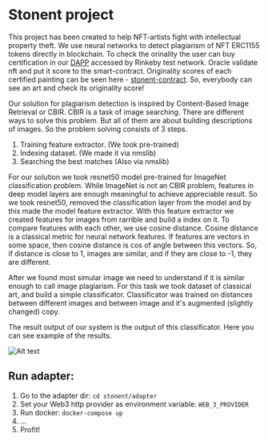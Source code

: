 # Stonent project

This project has been created to help NFT-artists fight with intellectual property theft.
We use neural networks to detect plagiarism of NFT ERC1155 tokens directly in blockchain.
To check the orinality the user can buy certification in our [DAPP](http://stonent.us-east-2.elasticbeanstalk.com/) accessed by Rinkeby test network. Oracle validate nft and put it score to the smart-contract.
Originality scores of each certified painting сan be seen here - [stonent-contract](https://rinkeby.etherscan.io/tx/0x1d3e80be8475b53fcef3a71e65d3a24e14fae47f4dd32e1079cb666585ec358b).
So, everybody can see an art and check its originality score!

Our solution for plagiarism detection is inspired by Content-Based Image Retrieval or CBIR.
 CBIR is a task of image searching. There are different ways to solve this problem.
  But all of them are about building descriptions of images. So the problem solving consists of 3 steps.
1. Training feature extractor. (We took pre-trained)
2. Indexing dataset. (We made it via nmslib)
3. Searching the best matches (Also via nmslib)

For our solution we took resnet50 model pre-trained for ImageNet classification problem.
 While ImageNet is not an CBIR problem, features in deep model layers are enough meaningful to achieve appreciable result.
 So we took resnet50, removed the classification layer from the model and by this made the model feature extractor.
 With this feature extractor we created features for images from rarrible and build a index on it.
 To compare features with each other, we use cosine distance. Cosine distance is a classical metric for neural network features.
 If features are vectors in some space, then cosine distance is cos of angle between this vectors.
  So, if distance is close to 1, images are similar, and if they are close to -1, they are different.
 
After we found most simular image we need to understand if it is similar enough to call image plagiarism. 
 For this task we took dataset of classical art, and build a simple classificator.
  Classificator was trained on distances between different images and between image and it's augmented (slightly changed) copy.

The result output of our system is the output of this classificator. Here you can see example of the results. 


![Alt text](images/output_examples.png?raw=true "Title")


## Run adapter:
1. Go to the adapter dir: `cd stonent/adapter`
2. Set your Web3 http provider as environment variable: `WEB_3_PROVIDER`
3. Run docker: `docker-compose up`
4. ...
5. Profit!
